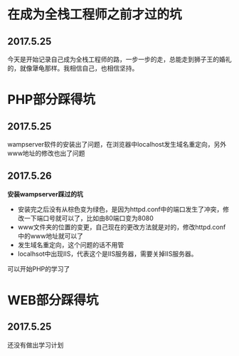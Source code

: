 <link rel="stylesheet" type="text/css" href="record.css"/>
<h1>在成为全栈工程师之前才过的坑</h1>
<h2>2017.5.25</h2>
<p>今天是开始记录自己成为全栈工程师的路，一步一步的走，总能走到狮子王的婚礼的，就像犟龟那样。我相信自己，也相信坚持。</p>


<h1>PHP部分踩得坑</h1>
<h2>2017.5.25</h2>
<p>wampserver软件的安装出了问题，在浏览器中localhost发生域名重定向，另外www地址的修改也出了问题</p>
<h2>2017.5.26</h2>
<strong>安装wampserver踩过的坑</strong>
<ul>
<li>安装完之后没有从棕色变为绿色，是因为httpd.conf中的端口发生了冲突，修改一下端口号就可以了，比如由80端口变为8080</li>
<li>www文件夹的位置的变更，自己现在的更改方法就是对的，修改httpd.conf中的www地址就可以了</li>
<li>发生域名重定向，这个问题的话不用管</li>
<li>localhsot中出现IIS，代表这个是IIS服务器，需要关掉IIS服务器。</li>
</ul>
<p>可以开始PHP的学习了</p>





<h1>WEB部分踩得坑</h1>
<h2>2017.5.25</h2>
<p>还没有做出学习计划</p>
